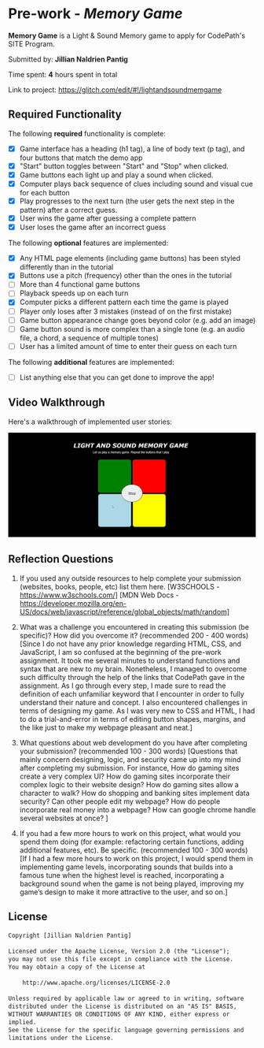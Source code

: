 # Pre-work - *Memory Game*

**Memory Game** is a Light & Sound Memory game to apply for CodePath's SITE Program. 

Submitted by: **Jillian Naldrien Pantig**

Time spent: **4** hours spent in total

Link to project: https://glitch.com/edit/#!/lightandsoundmemgame

## Required Functionality

The following **required** functionality is complete:

* [x] Game interface has a heading (h1 tag), a line of body text (p tag), and four buttons that match the demo app
* [x] "Start" button toggles between "Start" and "Stop" when clicked. 
* [x] Game buttons each light up and play a sound when clicked. 
* [x] Computer plays back sequence of clues including sound and visual cue for each button
* [x] Play progresses to the next turn (the user gets the next step in the pattern) after a correct guess. 
* [x] User wins the game after guessing a complete pattern
* [x] User loses the game after an incorrect guess

The following **optional** features are implemented:

* [x] Any HTML page elements (including game buttons) has been styled differently than in the tutorial
* [x] Buttons use a pitch (frequency) other than the ones in the tutorial
* [ ] More than 4 functional game buttons
* [ ] Playback speeds up on each turn
* [x] Computer picks a different pattern each time the game is played
* [ ] Player only loses after 3 mistakes (instead of on the first mistake)
* [ ] Game button appearance change goes beyond color (e.g. add an image)
* [ ] Game button sound is more complex than a single tone (e.g. an audio file, a chord, a sequence of multiple tones)
* [ ] User has a limited amount of time to enter their guess on each turn

The following **additional** features are implemented:

- [ ] List anything else that you can get done to improve the app!

## Video Walkthrough

Here's a walkthrough of implemented user stories:

<img src="lightandsoundgame_walkthrough.gif" width=800><br>


## Reflection Questions
1. If you used any outside resources to help complete your submission (websites, books, people, etc) list them here. 
[W3SCHOOLS - https://www.w3schools.com/]
[MDN Web Docs - https://developer.mozilla.org/en-US/docs/web/javascript/reference/global_objects/math/random]

2. What was a challenge you encountered in creating this submission (be specific)? How did you overcome it? (recommended 200 - 400 words) 
[Since I do not have any prior knowledge regarding HTML, CSS, and JavaScript, I am so confused at the beginning of the pre-work assignment. 
It took me several minutes to understand functions and syntax that are new to my brain. Nonetheless, I managed to overcome such difficulty 
through the help of the links that CodePath gave in the assignment. As I go through every step, I made sure to read the definition of each 
unfamiliar keyword that I encounter in order to fully understand their nature and concept. I also encountered challenges in terms of designing 
my game. As I was very new to CSS and HTML, I had to do a trial-and-error in terms of editing button shapes, margins, and the like just to make
my webpage pleasant and neat.]

3. What questions about web development do you have after completing your submission? (recommended 100 - 300 words) 
[Questions that mainly concern designing, logic, and security came up into my mind after completing my submission. For instance, 
How do gaming sites create a very complex UI?
How do gaming sites incorporate their complex logic to their website design?
How do gaming sites allow a character to walk?
How do shopping and banking sites implement data security?
Can other people edit my webpage?
How do people incorporate real money into a webpage?
How can google chrome handle several websites at once?
]

4. If you had a few more hours to work on this project, what would you spend them doing (for example: refactoring certain functions, adding additional features, etc). Be specific. (recommended 100 - 300 words) 
[If I had a few more hours to work on this project, I would spend them in implementing game levels, incorporating sounds that builds into a famous tune when the highest level is reached, incorporating a background 
sound when the game is not being played, improving my game’s design to make it more attractive to the user, and so on.]



## License

    Copyright [Jillian Naldrien Pantig]

    Licensed under the Apache License, Version 2.0 (the "License");
    you may not use this file except in compliance with the License.
    You may obtain a copy of the License at

        http://www.apache.org/licenses/LICENSE-2.0

    Unless required by applicable law or agreed to in writing, software
    distributed under the License is distributed on an "AS IS" BASIS,
    WITHOUT WARRANTIES OR CONDITIONS OF ANY KIND, either express or implied.
    See the License for the specific language governing permissions and
    limitations under the License.

